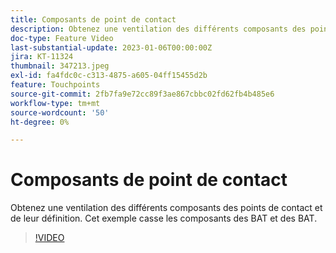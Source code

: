```yaml
---
title: Composants de point de contact
description: Obtenez une ventilation des différents composants des points de contact et de leur définition. Cet exemple casse les composants des BAT et des BAT.
doc-type: Feature Video
last-substantial-update: 2023-01-06T00:00:00Z
jira: KT-11324
thumbnail: 347213.jpeg
exl-id: fa4fdc0c-c313-4875-a605-04ff15455d2b
feature: Touchpoints
source-git-commit: 2fb7fa9e72cc89f3ae867cbbc02fd62fb4b485e6
workflow-type: tm+mt
source-wordcount: '50'
ht-degree: 0%

---
```


# Composants de point de contact

Obtenez une ventilation des différents composants des points de contact et de leur définition. Cet exemple casse les composants des BAT et des BAT.

>[!VIDEO](https://video.tv.adobe.com/v/347213/?quality=12&learn=on)
